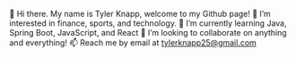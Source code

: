 👋 Hi there. My name is Tyler Knapp, welcome to my Github page!
👀 I’m interested in finance, sports, and technology. 
🌱 I’m currently learning Java, Spring Boot, JavaScript, and React
💞️ I’m looking to collaborate on anything and everything!
📫 Reach me by email at tylerknapp25@gmail.com

<!---
tyler-knapp/tyler-knapp is a ✨ special ✨ repository because its `README.md` (this file) appears on your GitHub profile.
You can click the Preview link to take a look at your changes.
--->
